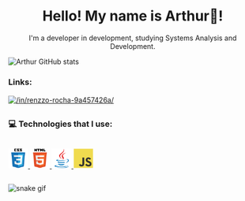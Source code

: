 <h1 align="center">Hello! My name is Arthur👑!</h1>
<p align="center">I'm a developer in development, studying Systems Analysis and Development.</p>

![Arthur GitHub stats](https://github-readme-stats.vercel.app/api?username=ArthurVGA1&show_icons=true&theme=gotham)

<h3 align="left">  Links:</h3>
<p align="left">
<a href="https://www.linkedin.com/in/arthur-verissimo-892763250/" target="blank"><img align="center" src="https://raw.githubusercontent.com/rahuldkjain/github-profile-readme-generator/master/src/images/icons/Social/linked-in-alt.svg" alt="/in/renzzo-rocha-9a457426a/" height="30" width="40" / ></a>
</p>

##

<h3 align="left"> 💻 Technologies that I use: </h3>
  <div><br>
  <a href="https://www.w3schools.com/css/" target="_blank" rel="noreferrer"> <img src="https://raw.githubusercontent.com/devicons/devicon/master/icons/css3/css3-original-wordmark.svg" alt="css3" width="40" height="40"/> </a> <a href="https://www.w3.org/html/" target="_blank" rel="noreferrer"> <img src="https://raw.githubusercontent.com/devicons/devicon/master/icons/html5/html5-original-wordmark.svg" alt="html5" width="40" height="40"/> </a> <a href="https://www.java.com" target="_blank" rel="noreferrer"> <img src="https://raw.githubusercontent.com/devicons/devicon/master/icons/java/java-original.svg" alt="java" width="40" height="40"/> </a> <a href="https://www.python.org" target="_blank" rel="noreferrer"> <img src="https://raw.githubusercontent.com/devicons/devicon/master/icons/javascript/javascript-original.svg" alt="javascript" width="40" height="40"/> </a> </p>
  
##

![snake gif](https://github.com/ArthurVGA1/ArthurVGA1/blob/output/github-contribution-grid-snake.svg)
